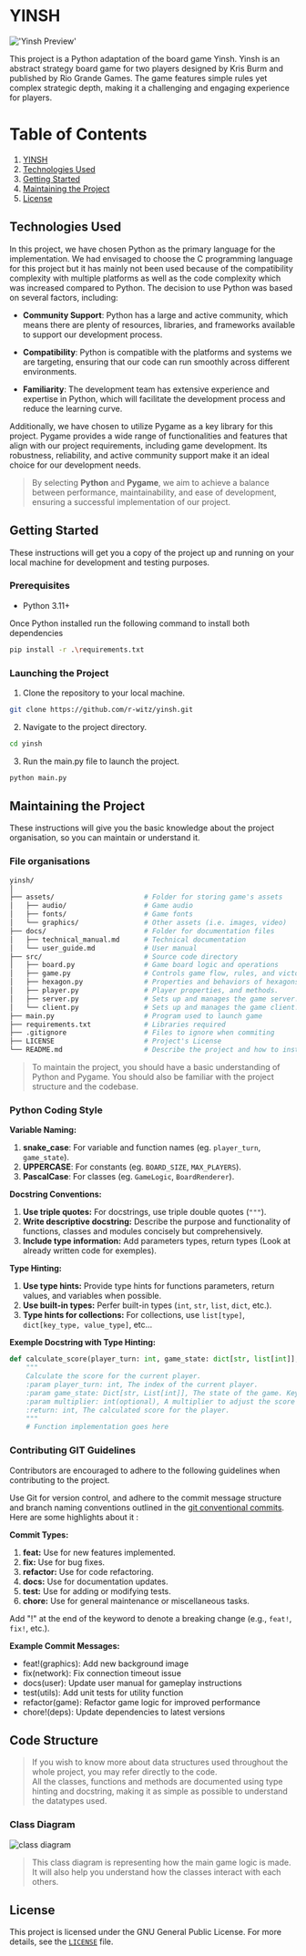 # YINSH

!['Yinsh Preview'](../assets/graphics/github/yinsh-game-screenshot.png)

This project is a Python adaptation of the board game Yinsh. Yinsh is an abstract strategy board game for two players designed by Kris Burm and published by Rio Grande Games. The game features simple rules yet complex strategic depth, making it a challenging and engaging experience for players.

# Table of Contents
1. [YINSH](#yinsh)
2. [Technologies Used](#technologies-used)
3. [Getting Started](#getting-started)
4. [Maintaining the Project](#maintaining-the-project)
5. [License](#license)

## Technologies Used

In this project, we have chosen Python as the primary language for the implementation. We had envisaged to choose the C programming language for this project but it has mainly not been used because of the compatibility complexity with multiple platforms as well as the code complexity which was increased compared to Python. The decision to use Python was based on several factors, including:

- **Community Support**: Python has a large and active community, which means there are plenty of resources, libraries, and frameworks available to support our development process.

- **Compatibility**: Python is compatible with the platforms and systems we are targeting, ensuring that our code can run smoothly across different environments.

- **Familiarity**: The development team has extensive experience and expertise in Python, which will facilitate the development process and reduce the learning curve.

Additionally, we have chosen to utilize Pygame as a key library for this project. Pygame provides a wide range of functionalities and features that align with our project requirements, including game development. Its robustness, reliability, and active community support make it an ideal choice for our development needs.

> By selecting **Python** and **Pygame**, we aim to achieve a balance between performance, maintainability, and ease of development, ensuring a successful implementation of our project.

## Getting Started

These instructions will get you a copy of the project up and running on your local machine for development and testing purposes.

### Prerequisites

- Python 3.11+

Once Python installed run the following command to install both dependencies
```sh
pip install -r .\requirements.txt
```

### Launching the Project

1. Clone the repository to your local machine.
```sh
git clone https://github.com/r-witz/yinsh.git
```

2. Navigate to the project directory.
```sh
cd yinsh
```

3. Run the main.py file to launch the project.
```sh
python main.py
```

## Maintaining the Project

These instructions will give you the basic knowledge about the project organisation, so you can maintain or understand it.

### File organisations

```bash
yinsh/
│
├── assets/                      # Folder for storing game's assets
│   ├── audio/                   # Game audio
│   ├── fonts/                   # Game fonts
│   └── graphics/                # Other assets (i.e. images, video)
├── docs/                        # Folder for documentation files
│   ├── technical_manual.md      # Technical documentation
│   └── user_guide.md            # User manual
├── src/                         # Source code directory
│   ├── board.py                 # Game board logic and operations
│   ├── game.py                  # Controls game flow, rules, and victory.
│   ├── hexagon.py               # Properties and behaviors of hexagons in board.
│   ├── player.py                # Player properties, and methods.
│   ├── server.py                # Sets up and manages the game server.
│   └── client.py                # Sets up and manages the game client.
├── main.py                      # Program used to launch game
├── requirements.txt             # Libraries required
├── .gitignore                   # Files to ignore when commiting
├── LICENSE                      # Project's License
└── README.md                    # Describe the project and how to install
```

> To maintain the project, you should have a basic understanding of Python and Pygame. You should also be familiar with the project structure and the codebase.

### Python Coding Style

**Variable Naming:**

1. **snake_case**: For variable and function names (eg. `player_turn`, `game_state`).
2. **UPPERCASE**: For constants (eg. `BOARD_SIZE`, `MAX_PLAYERS`).
3. **PascalCase**: For classes (eg. `GameLogic`, `BoardRenderer`).

**Docstring Conventions:**

1. **Use triple quotes:** For docstrings, use triple double quotes (`"""`).
2. **Write descriptive docstring:** Describe the purpose and functionality of functions, classes and modules concisely but comprehensively.
3. **Include type information:** Add parameters types, return types (Look at already written code for exemples).

**Type Hinting:**

1. **Use type hints:** Provide type hints for functions parameters, return values, and variables when possible.
2. **Use built-in types:** Perfer built-in types (`int`, `str`, `list`, `dict`, etc.).
3. **Type hints for collections:** For collections, use `list[type]`, `dict[key_type, value_type]`, etc...

**Exemple Docstring with Type Hinting:**

```python
def calculate_score(player_turn: int, game_state: dict[str, list[int]], multiplier: int = 1) -> int:
	"""
	Calculate the score for the current player.
	:param player_turn: int, The index of the current player.
	:param game_state: Dict[str, List[int]], The state of the game. Keys are player identifiers, Values are lists of scores for each player.
	:param multiplier: int(optional), A multiplier to adjust the score calculation. Defaults to 1.
	:return: int, The calculated score for the player.
	"""
	# Function implementation goes here
```

### Contributing GIT Guidelines

Contributors are encouraged to adhere to the following guidelines when contributing to the project.

Use Git for version control, and adhere to the commit message structure and branch naming conventions outlined in the [git conventional commits](https://www.conventionalcommits.org/en/v1.0.0/
). Here are some highlights about it :

**Commit Types:**

1. **feat:** Use for new features implemented.
2. **fix:** Use for bug fixes.
3. **refactor:** Use for code refactoring.
4. **docs:** Use for documentation updates.
5. **test:** Use for adding or modifying tests.
6. **chore:** Use for general maintenance or miscellaneous tasks.

Add "!" at the end of the keyword to denote a breaking change (e.g., `feat!`, `fix!`, etc.).

**Example Commit Messages:**

- feat!(graphics): Add new background image
- fix(network): Fix connection timeout issue
- docs(user): Update user manual for gameplay instructions
- test(utils): Add unit tests for utility function
- refactor(game): Refactor game logic for improved performance
- chore!(deps): Update dependencies to latest versions

## Code Structure

> If you wish to know more about data structures used throughout the whole project, you may refer directly to the code. <br>
All the classes, functions and methods are documented using type hinting and docstring, making it as simple as possible to understand the datatypes used.

### Class Diagram

![class diagram](../assets/graphics/github/class-diagram.png)

> This class diagram is representing how the main game logic is made. <br>
It will also help you understand how the classes interact with each others.

## License

This project is licensed under the GNU General Public License. For more details, see the [`LICENSE`](../LICENSE) file.

